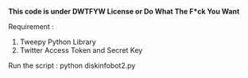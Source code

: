 <b>This code is under DWTFYW License or Do What The F*ck You Want</b>

Requirement :
1. Tweepy Python Library
2. Twitter Access Token and Secret Key

Run the script : python diskinfobot2.py